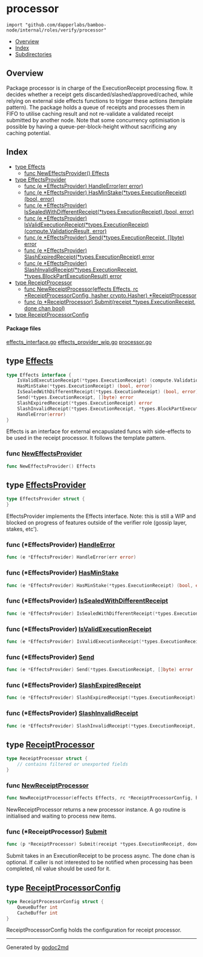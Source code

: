 

# processor
`import "github.com/dapperlabs/bamboo-node/internal/roles/verify/processor"`

* [Overview](#pkg-overview)
* [Index](#pkg-index)
* [Subdirectories](#pkg-subdirectories)

## <a name="pkg-overview">Overview</a>
Package processor is in charge of the ExecutionReceipt processing flow.
It decides whether a receipt gets discarded/slashed/approved/cached, while relying on external side effects functions to trigger these actions (template pattern).
The package holds a queue of receipts and processes them in FIFO to utilise caching result and not re-validate a validated receipt submitted by another node.
Note that some concurrency optimisation is possible by having a queue-per-block-height without sacrificing any caching potential.




## <a name="pkg-index">Index</a>
* [type Effects](#Effects)
  * [func NewEffectsProvider() Effects](#NewEffectsProvider)
* [type EffectsProvider](#EffectsProvider)
  * [func (e *EffectsProvider) HandleError(err error)](#EffectsProvider.HandleError)
  * [func (e *EffectsProvider) HasMinStake(*types.ExecutionReceipt) (bool, error)](#EffectsProvider.HasMinStake)
  * [func (e *EffectsProvider) IsSealedWithDifferentReceipt(*types.ExecutionReceipt) (bool, error)](#EffectsProvider.IsSealedWithDifferentReceipt)
  * [func (e *EffectsProvider) IsValidExecutionReceipt(*types.ExecutionReceipt) (compute.ValidationResult, error)](#EffectsProvider.IsValidExecutionReceipt)
  * [func (e *EffectsProvider) Send(*types.ExecutionReceipt, []byte) error](#EffectsProvider.Send)
  * [func (e *EffectsProvider) SlashExpiredReceipt(*types.ExecutionReceipt) error](#EffectsProvider.SlashExpiredReceipt)
  * [func (e *EffectsProvider) SlashInvalidReceipt(*types.ExecutionReceipt, *types.BlockPartExecutionResult) error](#EffectsProvider.SlashInvalidReceipt)
* [type ReceiptProcessor](#ReceiptProcessor)
  * [func NewReceiptProcessor(effects Effects, rc *ReceiptProcessorConfig, hasher crypto.Hasher) *ReceiptProcessor](#NewReceiptProcessor)
  * [func (p *ReceiptProcessor) Submit(receipt *types.ExecutionReceipt, done chan bool)](#ReceiptProcessor.Submit)
* [type ReceiptProcessorConfig](#ReceiptProcessorConfig)


#### <a name="pkg-files">Package files</a>
[effects_interface.go](https://github.com/dapperlabs/bamboo-node/tree/master/internal/roles/verify/processor/effects_interface.go) [effects_provider_wip.go](https://github.com/dapperlabs/bamboo-node/tree/master/internal/roles/verify/processor/effects_provider_wip.go) [processor.go](https://github.com/dapperlabs/bamboo-node/tree/master/internal/roles/verify/processor/processor.go)






## <a name="Effects">type</a> [Effects](https://github.com/dapperlabs/bamboo-node/tree/master/internal/roles/verify/processor/effects_interface.go?s=301:734#L9)
``` go
type Effects interface {
    IsValidExecutionReceipt(*types.ExecutionReceipt) (compute.ValidationResult, error)
    HasMinStake(*types.ExecutionReceipt) (bool, error)
    IsSealedWithDifferentReceipt(*types.ExecutionReceipt) (bool, error)
    Send(*types.ExecutionReceipt, []byte) error
    SlashExpiredReceipt(*types.ExecutionReceipt) error
    SlashInvalidReceipt(*types.ExecutionReceipt, *types.BlockPartExecutionResult) error
    HandleError(error)
}
```
Effects is an interface for external encapuslated funcs with side-effects to be used in the receipt processor. It follows the template pattern.







### <a name="NewEffectsProvider">func</a> [NewEffectsProvider](https://github.com/dapperlabs/bamboo-node/tree/master/internal/roles/verify/processor/effects_provider_wip.go?s=399:432#L15)
``` go
func NewEffectsProvider() Effects
```




## <a name="EffectsProvider">type</a> [EffectsProvider](https://github.com/dapperlabs/bamboo-node/tree/master/internal/roles/verify/processor/effects_provider_wip.go?s=366:397#L12)
``` go
type EffectsProvider struct {
}

```
EffectsProvider implements the Effects interface.
Note: this is still a WIP and blocked on progress of features outside of the verifier role (gossip layer, stakes, etc').










### <a name="EffectsProvider.HandleError">func</a> (\*EffectsProvider) [HandleError](https://github.com/dapperlabs/bamboo-node/tree/master/internal/roles/verify/processor/effects_provider_wip.go?s=1153:1201#L43)
``` go
func (e *EffectsProvider) HandleError(err error)
```



### <a name="EffectsProvider.HasMinStake">func</a> (\*EffectsProvider) [HasMinStake](https://github.com/dapperlabs/bamboo-node/tree/master/internal/roles/verify/processor/effects_provider_wip.go?s=627:703#L23)
``` go
func (e *EffectsProvider) HasMinStake(*types.ExecutionReceipt) (bool, error)
```



### <a name="EffectsProvider.IsSealedWithDifferentReceipt">func</a> (\*EffectsProvider) [IsSealedWithDifferentReceipt](https://github.com/dapperlabs/bamboo-node/tree/master/internal/roles/verify/processor/effects_provider_wip.go?s=727:820#L27)
``` go
func (e *EffectsProvider) IsSealedWithDifferentReceipt(*types.ExecutionReceipt) (bool, error)
```



### <a name="EffectsProvider.IsValidExecutionReceipt">func</a> (\*EffectsProvider) [IsValidExecutionReceipt](https://github.com/dapperlabs/bamboo-node/tree/master/internal/roles/verify/processor/effects_provider_wip.go?s=465:573#L19)
``` go
func (e *EffectsProvider) IsValidExecutionReceipt(*types.ExecutionReceipt) (compute.ValidationResult, error)
```



### <a name="EffectsProvider.Send">func</a> (\*EffectsProvider) [Send](https://github.com/dapperlabs/bamboo-node/tree/master/internal/roles/verify/processor/effects_provider_wip.go?s=845:914#L31)
``` go
func (e *EffectsProvider) Send(*types.ExecutionReceipt, []byte) error
```



### <a name="EffectsProvider.SlashExpiredReceipt">func</a> (\*EffectsProvider) [SlashExpiredReceipt](https://github.com/dapperlabs/bamboo-node/tree/master/internal/roles/verify/processor/effects_provider_wip.go?s=932:1008#L35)
``` go
func (e *EffectsProvider) SlashExpiredReceipt(*types.ExecutionReceipt) error
```



### <a name="EffectsProvider.SlashInvalidReceipt">func</a> (\*EffectsProvider) [SlashInvalidReceipt](https://github.com/dapperlabs/bamboo-node/tree/master/internal/roles/verify/processor/effects_provider_wip.go?s=1026:1135#L39)
``` go
func (e *EffectsProvider) SlashInvalidReceipt(*types.ExecutionReceipt, *types.BlockPartExecutionResult) error
```



## <a name="ReceiptProcessor">type</a> [ReceiptProcessor](https://github.com/dapperlabs/bamboo-node/tree/master/internal/roles/verify/processor/processor.go?s=774:902#L17)
``` go
type ReceiptProcessor struct {
    // contains filtered or unexported fields
}

```






### <a name="NewReceiptProcessor">func</a> [NewReceiptProcessor](https://github.com/dapperlabs/bamboo-node/tree/master/internal/roles/verify/processor/processor.go?s=1114:1223#L31)
``` go
func NewReceiptProcessor(effects Effects, rc *ReceiptProcessorConfig, hasher crypto.Hasher) *ReceiptProcessor
```
NewReceiptProcessor returns a new processor instance.
A go routine is initialised and waiting to process new items.





### <a name="ReceiptProcessor.Submit">func</a> (\*ReceiptProcessor) [Submit](https://github.com/dapperlabs/bamboo-node/tree/master/internal/roles/verify/processor/processor.go?s=1633:1715#L45)
``` go
func (p *ReceiptProcessor) Submit(receipt *types.ExecutionReceipt, done chan bool)
```
Submit takes in an ExecutionReceipt to be process async.
The done chan is optional. If caller is not interested to be notified when processing has been completed, nil value should be used for it.




## <a name="ReceiptProcessorConfig">type</a> [ReceiptProcessorConfig](https://github.com/dapperlabs/bamboo-node/tree/master/internal/roles/verify/processor/processor.go?s=3960:4032#L123)
``` go
type ReceiptProcessorConfig struct {
    QueueBuffer int
    CacheBuffer int
}

```
ReceiptProcessorConfig holds the configuration for receipt processor.














- - -
Generated by [godoc2md](http://godoc.org/github.com/lanre-ade/godoc2md)
